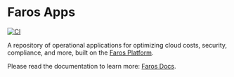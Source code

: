 # Faros Apps

[![CI](https://github.com/faros-ai/faros-apps/workflows/CI/badge.svg)](https://github.com/faros-ai/faros-apps/actions?query=workflow%3ACI)

A repository of operational applications for optimizing cloud costs, security, compliance, and more, built on the <a href="https://www.faros.ai">Faros Platform</a>.

Please read the documentation to learn more: <a href="https://www.faros.ai/docs" rel="noopener">Faros Docs</a>.
